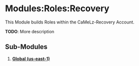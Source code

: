 # Modules:Roles:Recovery
This Module builds Roles within the CaMeLz-Recovery Account.

**TODO**: More description

## Sub-Modules

1.  **[Global (us-east-1)](./us-east-1/)**
